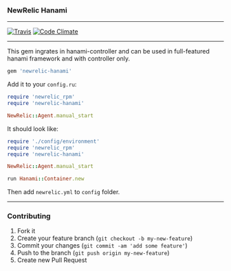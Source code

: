 ### NewRelic Hanami

---

[![Travis](https://img.shields.io/travis/artemeff/newrelic-hanami.svg)]() [![Code Climate](https://codeclimate.com/github/artemeff/newrelic-hanami/badges/gpa.svg)](https://codeclimate.com/github/artemeff/newrelic-hanami)

---

This gem ingrates in hanami-controller and can be used in full-featured hanami framework and with controller only.

```ruby
gem 'newrelic-hanami'
```

Add it to your `config.ru`:

```ruby
require 'newrelic_rpm'
require 'newrelic-hanami'

NewRelic::Agent.manual_start
```

It should look like:

```ruby
require './config/environment'
require 'newrelic_rpm'
require 'newrelic-hanami'

NewRelic::Agent.manual_start

run Hanami::Container.new

```

Then add `newrelic.yml` to `config` folder.

---

### Contributing

1. Fork it
2. Create your feature branch (`git checkout -b my-new-feature`)
3. Commit your changes (`git commit -am 'add some feature'`)
4. Push to the branch (`git push origin my-new-feature`)
5. Create new Pull Request
